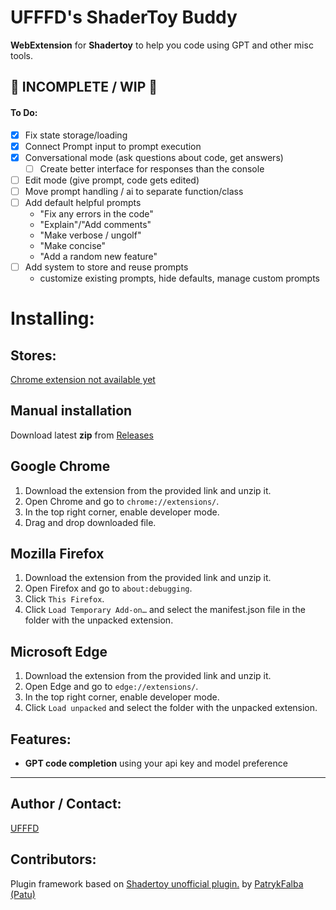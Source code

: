# UFFFD's ShaderToy Buddy

**WebExtension** for **Shadertoy** to help you code using GPT and other misc tools.

## 🚨 INCOMPLETE / WIP 🚨

#### To Do: 
- [x] Fix state storage/loading
- [x] Connect Prompt input to prompt execution
- [x] Conversational mode (ask questions about code, get answers)
    - [ ] Create better interface for responses than the console
- [ ] Edit mode (give prompt, code gets edited)
- [ ] Move prompt handling / ai to separate function/class
- [ ] Add default helpful prompts
    - "Fix any errors in the code"
    - "Explain"/"Add comments"
    - "Make verbose / ungolf"
    - "Make concise"
    - "Add a random new feature"
- [ ] Add system to store and reuse prompts
    - customize existing prompts, hide defaults, manage custom prompts


# Installing:

## Stores: 

[Chrome extension not available yet](#)

## Manual installation

Download latest **zip** from [Releases](https://github.com/kylegrover/shadertoy-buddy/releases)

## Google Chrome
1. Download the extension from the provided link and unzip it.
2. Open Chrome and go to `chrome://extensions/`.
3. In the top right corner, enable developer mode.
4. Drag and drop downloaded file.

## Mozilla Firefox
1. Download the extension from the provided link and unzip it.
2. Open Firefox and go to `about:debugging`.
3. Click `This Firefox`.
4. Click `Load Temporary Add-on…` and select the manifest.json file in the folder with the unpacked extension.

## Microsoft Edge
1. Download the extension from the provided link and unzip it.
2. Open Edge and go to `edge://extensions/`.
3. In the top right corner, enable developer mode.
4. Click `Load unpacked` and select the folder with the unpacked extension.


## Features:

- **GPT code completion** using your api key and model preference

---

## Author / Contact:

[UFFFD](http://ufffd.com)

## Contributors:

Plugin framework based on [Shadertoy unofficial plugin.](https://github.com/...) by [PatrykFalba (Patu)](http://patrykfalba.pl)
